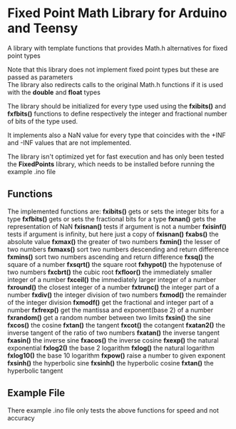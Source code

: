 # Fixed Point Math Library for Arduino and Teensy
A library with template functions that provides Math.h alternatives for fixed point types

Note that this library does not implement fixed point types but these are passed as parameters  
The library also redirects calls to the original Math.h functions if it is used with the **double** and **float** types

The library should be initialized for every type used using the **fxibits()** and **fxfbits()** functions to define respectively the integer and fractional number of bits of the type used.

It implements also a NaN value for every type that coincides with the +INF and -INF values that are not implemented.

The library isn't optimized yet for fast execution and has only been tested the **FixedPoints** library, which needs to be installed before running the example .ino file

## Functions
The implemented functions are:
**fxibits()** gets or sets the integer bits for a type
**fxfbits()** gets or sets the fractional bits for a type
**fxnan()** gets the representation of NaN
**fxisnan()** tests if argument is not a number
**fxisinf()** tests if argument is infinity, but here just a copy of **fxisnan()**
**fxabs()** the absolute value
**fxmax()** the greater of two numbers
**fxmin()** the lesser of two numbers
**fxmaxs()** sort two numbers descending and return difference
**fxmins()** sort two numbers ascending and return difference
**fxsq()** the square of a number
**fxsqrt()** the square root
**fxhypot()** the hypotenuse of two numbers
**fxcbrt()** the cubic root
**fxfloor()** the immediately smaller integer of a number
**fxceil()** the immediately larger integer of a number
**fxround()** the closest integer of a number
**fxtrunc()** the integer part of a number
**fxdiv()** the integer division of two numbers
**fxmod()** the remainder of the integer division 
**fxmodf()** get the fractional and integer part of a number
**fxfrexp()** get the mantissa and exponent(base 2) of a number
**fxrandom()** get a random number between two limits
**fxsin()** the sine
**fxcos()** the cosine
**fxtan()** the tangent
**fxcot()** the cotangent
**fxatan2()** the inverse tangent of the ratio of two numbers
**fxatan()** the inverse tangent
**fxasin()** the inverse sine
**fxacos()** the inverse cosine
**fxexp()** the natural exponential
**fxlog2()** the base 2 logarithm
**fxlog()** the natural logarithm
**fxlog10()** the base 10 logarithm
**fxpow()** raise a number to given exponent
**fxsinh()** the hyperbolic sine
**fxsinh()** the hyperbolic cosine
**fxtan()** the hyperbolic tangent

## Example File
There example .ino file only tests the above functions for speed and not accuracy  